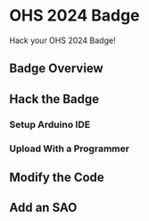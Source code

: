 # OHS 2024 Badge

Hack your OHS 2024 Badge!

## Badge Overview

## Hack the Badge

### Setup Arduino IDE

### Upload With a Programmer

## Modify the Code

## Add an SAO
